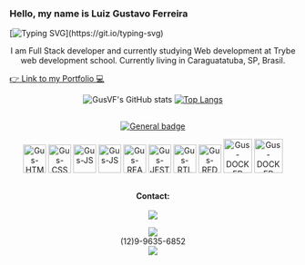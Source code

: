 ### Hello, my name is Luiz Gustavo Ferreira

[![Typing SVG](https://readme-typing-svg.demolab.com?font=Dancing+Script&weight=600&size=40&pause=1000&color=0D5A1F&center=true&vCenter=true&width=450&height=70&lines=Welcome+to+my+GitHub+!)](https://git.io/typing-svg)


<div align="center">
 
I am Full Stack developer and currently studying Web development at Trybe web development school. Currently living in 
Caraguatatuba, SP, Brasil.
 
</div>


 <a href="https://gusvf.github.io/portfolio/" target="_blank">
 <p target="_blank"> 👉 Link to my Portfolio 💻</p>
  </a>

<div align="center">
 
![GusVF's GitHub stats](https://github-readme-stats.vercel.app/api?username=GusVF&show_icons=true&theme=tokyonight)
[![Top Langs](https://github-readme-stats.vercel.app/api/top-langs/?username=GusVF&theme=tokyonight)](https://github.com/GusVF/github-readme-stats)

</div>

<div align="center">
 
##
 
[![General badge](https://img.shields.io/badge/<Skills>-<Tools>-<COLOR>.svg)](https://shields.io/)
 
</div>
 
 
<div align="center">
  <img alt="Gus-HTML" height="50" width="40" src="https://cdn.jsdelivr.net/gh/devicons/devicon/icons/html5/html5-original.svg">
  <img alt="Gus-CSS" height="50" width="40" src="https://cdn.jsdelivr.net/gh/devicons/devicon/icons/css3/css3-original.svg">
  <img alt="Gus-JS" height="50" width="40" src="https://cdn.jsdelivr.net/gh/devicons/devicon/icons/bulma/bulma-plain.svg" />          
  <img alt="Gus-JS" height="50" width="40" src="https://cdn.jsdelivr.net/gh/devicons/devicon/icons/javascript/javascript-original.svg">
  <img alt="Gus-REACT" height="50" width="40" src="https://cdn.jsdelivr.net/gh/devicons/devicon/icons/react/react-original.svg">
  <img alt="Gus-JEST" height="50" width="40" src="https://cdn.jsdelivr.net/gh/devicons/devicon/icons/jest/jest-plain.svg">
  <img alt="Gus-RTL" height="50" width="40" src="https://testing-library.com/img/logo-large.png" alt="rtl icon">
  <img alt="Gus-REDUX" height="50" width="40" src="https://cdn.jsdelivr.net/gh/devicons/devicon/icons/redux/redux-original.svg" />
  <img alt="Gus-DOCKER" height="60" width="50" src="https://cdn.jsdelivr.net/gh/devicons/devicon/icons/docker/docker-plain.svg" />
  <img alt="Gus-DOCKER" height="60" width="50" src="https://cdn.jsdelivr.net/gh/devicons/devicon/icons/mysql/mysql-original.svg" />        
</div>

 ##
 
 <div align="center">
  <p><strong>Contact:</strong></><br></br>
  <a href="https://www.linkedin.com/in/luiz-gustavo-ferreira-gusferreira/" target="_blank">
    <img src="https://img.shields.io/badge/linkedin-%230077B5.svg?style=for-the-badge&logo=linkedin&logoColor=white" target="_blank">
  </a>
  <div>
    <img src="https://img.shields.io/badge/WhatsApp-25D366?style=for-the-badge&logo=whatsapp&logoColor=white"><br>
    (12)9-9635-6852
  </div>
  <a href="mailto:gus.116506@gmail.com" target="_blank">
    <img src="https://img.shields.io/badge/Gmail-D14836?style=for-the-badge&logo=gmail&logoColor=white">
  </a>
</div>



 






